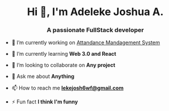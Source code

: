 <h1 align="center">Hi 👋, I'm Adeleke Joshua A.</h1>
<h3 align="center">A passionate FullStack developer </h3>



- 🔭 I’m currently working on [Attandance Mandagement System](https://www.github.com/lekejosh)

- 🌱 I’m currently learning **Web 3.0 and React**

- 👯 I’m looking to collaborate on **Any project**

- 💬 Ask me about **Anything**

- 📫 How to reach me **lekejosh6wf@gmail.com**

- ⚡ Fun fact **I think I'm funny**
